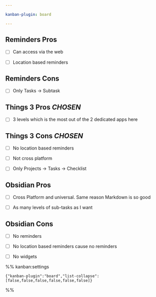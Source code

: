 ```yaml
---

kanban-plugin: board

---
```


## Reminders Pros

- [ ] Can access via the web
- [ ] Location based reminders


## Reminders Cons

- [ ] Only Tasks -> Subtask


## Things 3 Pros *CHOSEN*

- [ ] 3 levels which is the most out of the 2 dedicated apps here


## Things 3 Cons *CHOSEN*

- [ ] No location based reminders
- [ ] Not cross platform
- [ ] Only Projects -> Tasks -> Checklist


## Obsidian Pros

- [ ] Cross Platform and universal. Same reason Markdown is so good
- [ ] As many levels of sub-tasks as I want


## Obsidian Cons

- [ ] No reminders
- [ ] No location based reminders cause no reminders
- [ ] No widgets




%% kanban:settings
```
{"kanban-plugin":"board","list-collapse":[false,false,false,false,false,false]}
```
%%